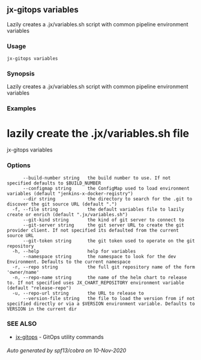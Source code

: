 ## jx-gitops variables

Lazily creates a .jx/variables.sh script with common pipeline environment variables

### Usage

```
jx-gitops variables
```

### Synopsis

Lazily creates a .jx/variables.sh script with common pipeline environment variables

### Examples

  # lazily create the .jx/variables.sh file
  jx-gitops variables

### Options

```
      --build-number string   the build number to use. If not specified defaults to $BUILD_NUMBER
      --configmap string      the ConfigMap used to load environment variables (default "jenkins-x-docker-registry")
      --dir string            the directory to search for the .git to discover the git source URL (default ".")
  -f, --file string           the default variables file to lazily create or enrich (default ".jx/variables.sh")
      --git-kind string       the kind of git server to connect to
      --git-server string     the git server URL to create the git provider client. If not specified its defaulted from the current source URL
      --git-token string      the git token used to operate on the git repository
  -h, --help                  help for variables
      --namespace string      the namespace to look for the dev Environment. Defaults to the current namespace
  -r, --repo string           the full git repository name of the form 'owner/name'
  -n, --repo-name string      the name of the helm chart to release to. If not specified uses JX_CHART_REPOSITORY environment variable (default "release-repo")
  -u, --repo-url string       the URL to release to
      --version-file string   the file to load the version from if not specified directly or via a $VERSION environment variable. Defaults to VERSION in the current dir
```

### SEE ALSO

* [jx-gitops](jx-gitops.md)	 - GitOps utility commands

###### Auto generated by spf13/cobra on 10-Nov-2020
